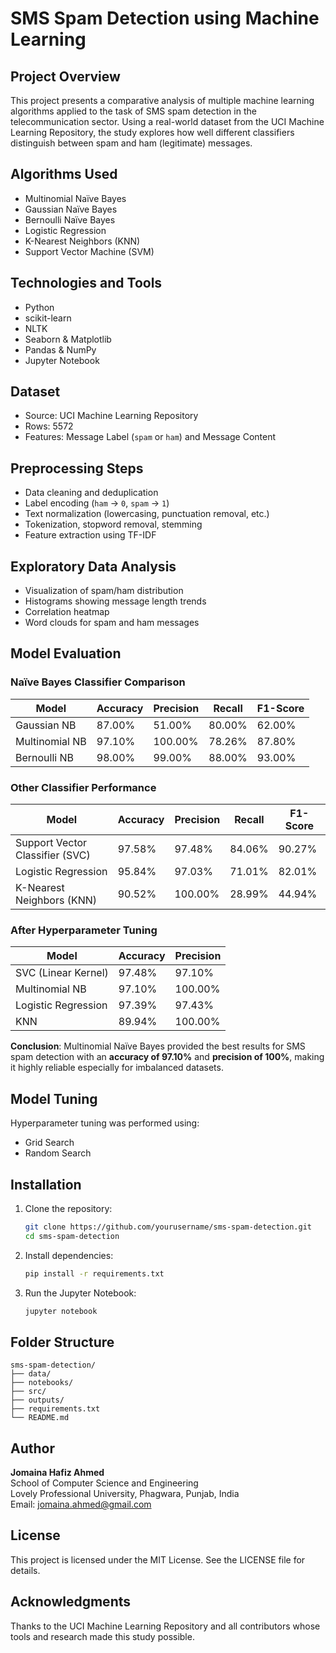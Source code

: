 # SMS Spam Detection using Machine Learning

## Project Overview

This project presents a comparative analysis of multiple machine learning algorithms applied to the task of SMS spam detection in the telecommunication sector. Using a real-world dataset from the UCI Machine Learning Repository, the study explores how well different classifiers distinguish between spam and ham (legitimate) messages.

## Algorithms Used

- Multinomial Naïve Bayes
- Gaussian Naïve Bayes
- Bernoulli Naïve Bayes
- Logistic Regression
- K-Nearest Neighbors (KNN)
- Support Vector Machine (SVM)

## Technologies and Tools

- Python  
- scikit-learn  
- NLTK  
- Seaborn & Matplotlib  
- Pandas & NumPy  
- Jupyter Notebook  

## Dataset

- Source: UCI Machine Learning Repository  
- Rows: 5572  
- Features: Message Label (`spam` or `ham`) and Message Content  

## Preprocessing Steps

- Data cleaning and deduplication  
- Label encoding (`ham` → `0`, `spam` → `1`)  
- Text normalization (lowercasing, punctuation removal, etc.)  
- Tokenization, stopword removal, stemming  
- Feature extraction using TF-IDF  

## Exploratory Data Analysis

- Visualization of spam/ham distribution
- Histograms showing message length trends
- Correlation heatmap
- Word clouds for spam and ham messages

## Model Evaluation

### Naïve Bayes Classifier Comparison

| Model                | Accuracy | Precision | Recall | F1-Score |
|---------------------|----------|-----------|--------|----------|
| Gaussian NB          | 87.00%   | 51.00%    | 80.00% | 62.00%   |
| Multinomial NB       | 97.10%   | 100.00%   | 78.26% | 87.80%   |
| Bernoulli NB         | 98.00%   | 99.00%    | 88.00% | 93.00%   |

### Other Classifier Performance

| Model                | Accuracy | Precision | Recall | F1-Score |
|---------------------|----------|-----------|--------|----------|
| Support Vector Classifier (SVC) | 97.58% | 97.48%    | 84.06% | 90.27%   |
| Logistic Regression  | 95.84%   | 97.03%    | 71.01% | 82.01%   |
| K-Nearest Neighbors (KNN) | 90.52% | 100.00%   | 28.99% | 44.94%   |

### After Hyperparameter Tuning

| Model                | Accuracy | Precision |
|---------------------|----------|-----------|
| SVC (Linear Kernel)  | 97.48%   | 97.10%    |
| Multinomial NB       | 97.10%   | 100.00%   |
| Logistic Regression  | 97.39%   | 97.43%    |
| KNN                  | 89.94%   | 100.00%   |

**Conclusion**: Multinomial Naïve Bayes provided the best results for SMS spam detection with an **accuracy of 97.10%** and **precision of 100%**, making it highly reliable especially for imbalanced datasets.

## Model Tuning

Hyperparameter tuning was performed using:
- Grid Search
- Random Search

## Installation

1. Clone the repository:
   ```bash
   git clone https://github.com/yourusername/sms-spam-detection.git
   cd sms-spam-detection
   ```

2. Install dependencies:
   ```bash
   pip install -r requirements.txt
   ```

3. Run the Jupyter Notebook:
   ```bash
   jupyter notebook
   ```

## Folder Structure

```
sms-spam-detection/
├── data/
├── notebooks/
├── src/
├── outputs/
├── requirements.txt
└── README.md
```

## Author

**Jomaina Hafiz Ahmed**  
School of Computer Science and Engineering  
Lovely Professional University, Phagwara, Punjab, India  
Email: jomaina.ahmed@gmail.com  

## License

This project is licensed under the MIT License. See the LICENSE file for details.

## Acknowledgments

Thanks to the UCI Machine Learning Repository and all contributors whose tools and research made this study possible.


